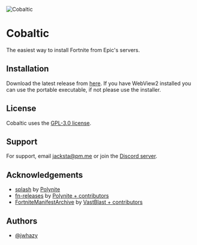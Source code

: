 ![Cobaltic](https://i.imgur.com/Wa9NaIh.png)

# Cobaltic

The easiest way to install Fortnite from Epic's servers.

## Installation

Download the latest release from [here](https://github.com/jwhazy/cobaltic/releases/latest). If you have WebView2 installed you can use the portable executable, if not please use the installer.

## License

Cobaltic uses the [GPL-3.0 license](https://github.com/jwhazy/cobaltic/blob/master/LICENSE).

## Support

For support, email jacksta@pm.me or join the [Discord server](https://discord.gg/jvaBE3vVBe).

## Acknowledgements

- [splash](https://github.com/polynite/splash) by [Polynite](https://github.com/polynite)
- [fn-releases](https://github.com/polynite/fn-releases) by [Polynite + contributors](https://github.com/polynite)
- [FortniteManifestArchive](https://github.com/VastBlast/FortniteManifestArchive) by [VastBlast + contributors](https://github.com/VastBlast/)

## Authors

- [@jwhazy](https://www.github.com/jwhazy)
